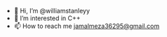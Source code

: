 - 👋 Hi, I’m @williamstanleyy
- 👀 I’m interested in C++
- 📫 How to reach me jamalmeza36295@gmail.com

<!---
williamstanleyy/williamstanleyy is a ✨ special ✨ repository because its `README.md` (this file) appears on your GitHub profile.
You can click the Preview link to take a look at your changes.
--->

